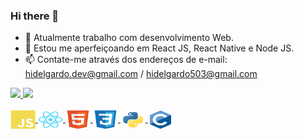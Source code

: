 ### Hi there 👋

- 🔭 Atualmente trabalho com desenvolvimento Web.
- 🌱 Estou me aperfeiçoando em React JS, React Native e Node JS. 
- 📫 Contate-me através dos endereços de e-mail: hidelgardo.dev@gmail.com / hidelgardo503@gmail.com 

 <div>
  <a href="https://github.com/hidelr090">
  <img height="180em" src="https://github-readme-stats.vercel.app/api?username=hidelr090&show_icons=true&theme=monokai&include_all_commits=true&count_private=true"/>
  <img height="180em" src="https://github-readme-stats.vercel.app/api/top-langs/?username=hidelr090&layout=compact&langs_count=7&theme=monokai"/>
</div>
  
<div style="display: inline_block"><br>
  <img align="center" alt="Hidel-Js" height="30" width="40" src="https://raw.githubusercontent.com/devicons/devicon/master/icons/javascript/javascript-plain.svg">
  <img align="center" alt="Hidel-React" height="30" width="40" src="https://raw.githubusercontent.com/devicons/devicon/master/icons/react/react-original.svg">
  <img align="center" alt="Hidel-HTML" height="30" width="40" src="https://raw.githubusercontent.com/devicons/devicon/master/icons/html5/html5-original.svg">
  <img align="center" alt="Hidel-CSS" height="30" width="40" src="https://raw.githubusercontent.com/devicons/devicon/master/icons/css3/css3-original.svg">
  <img align="center" alt="Hidel-Python" height="30" width="40" src="https://raw.githubusercontent.com/devicons/devicon/master/icons/python/python-original.svg">
  <img align="center" alt="Hidel-C" height="30" width="40" src="https://raw.githubusercontent.com/devicons/devicon/master/icons/c/c-original.svg">
</div>
